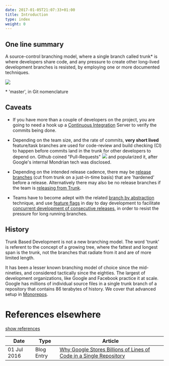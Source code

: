 ```yaml
---
date: 2017-01-05T21:07:33+01:00
title: Introduction
type: index
weight: 0
---
```


## One line summary

A source-control branching model, where a single branch called trunk* is where developers share code, and any pressure 
to create other long-lived development branches is resisted, by employing one or more documented techniques. 

![](/images/trunk1.png)
  
 &ast; 'master', in Git nomenclature    
  
## Caveats

- If you have more than a couple of developers on the project, you are going to need a hook up a 
  [Continuous Integration](continuous-integration/) Server to verify the commits being done.

- Depending on the team size, and the rate of commits, **very short lived** feature/task branches are used for 
  code-review and build checking (CI) to happen before commits land in the trunk for other developers to depend on.
  Github coined "Pull-Requests" [![](/images/ext.png)](https://github.com/blog/3-oh-yeah-there-s-pull-requests-now)
  and popularized it, after Google's internal Mondrian tech was disclosed.

- Depending on the intended release cadence, there may be [release branches](/branch-for-release/) (cut from trunk on 
  a just-in-time basis) that are 'hardened' before a release. Alternatively there may also be no release branches if 
  the team is [releasing from Trunk](/release-from-trunk/).

- Teams have to become adept with the related [branch by abstraction](/branch-by-abstraction/) technique, and 
  use [feature flags](/feature-flags/) in day to day development to facilitate 
  [concurrent development of consecutive releases](concurrent-development-of-consecutive-releases/), in order to
  resist the pressure for long running branches.

## History

Trunk Based Development is not a new branching model. The word 'trunk' is referent to the concept of a growing tree,
where the fattest and longest span is the trunk, not the branches that radiate from it and are of more limited length.

It has been a lesser known branching model of choice since the mid-nineties, and considered tactically since the eighties. 
The largest of development organizations, like Google and Facebook practice it at scale. Google has millions of 
individual source files in a single trunk branch of a repository that contains 86 terabytes of history. We cover that 
advanced setup in [Monorepos](monorepos/).

# References elsewhere

<a id="showHideRefs" href="javascript:toggleRefs();">show references</a>

Date    | Type  | Article
--------|-------|--------
01 Jul 2016 | Blog Entry | [Why Google Stores Billions of Lines of Code in a Single Repository](http://cacm.acm.org/magazines/2016/7/204032-why-google-stores-billions-of-lines-of-code-in-a-single-repository/fulltext)
